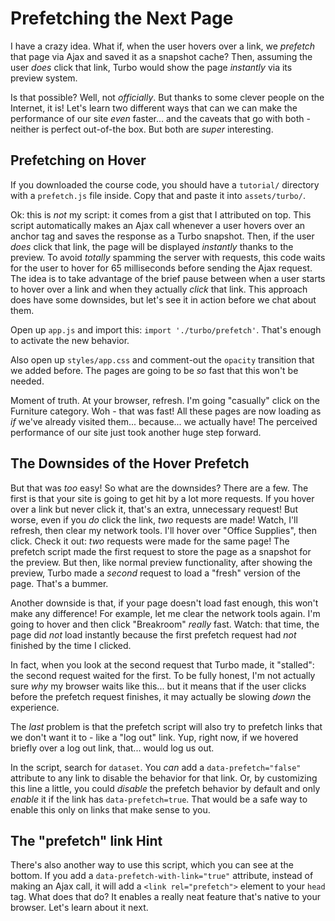 # Prefetching the Next Page

I have a crazy idea. What if, when the user hovers over a link, we *prefetch*
that page via Ajax and saved it as a snapshot cache? Then, assuming the user *does*
click that link, Turbo would show the page *instantly* via its preview system.

Is that possible? Well, not *officially*. But thanks to some clever people on the
Internet, it is! Let's learn two different ways that can we can make the performance
of our site *even* faster... and the caveats that go with both - neither is perfect
out-of-the box. But both are *super* interesting.

## Prefetching on Hover

If you downloaded the course code, you should have a `tutorial/` directory
with a `prefetch.js` file inside. Copy that and paste it into `assets/turbo/`.

Ok: this is *not* my script: it comes from a gist that I attributed on top.
This script automatically makes an Ajax call whenever a user hovers over an anchor
tag and saves the response as a Turbo snapshot. Then, if the user *does* click that
link, the page will be displayed *instantly* thanks to the preview. To avoid
*totally* spamming the server with requests, this code waits for the user to hover
for 65 milliseconds before sending the Ajax request. The idea is to take advantage
of the brief pause between when a user starts to hover over a link and when they
actually *click* that link. This approach does have some downsides, but let's see
it in action before we chat about them.

Open up `app.js` and import this: `import './turbo/prefetch'`. That's enough to
activate the new behavior.

Also open up `styles/app.css` and comment-out the `opacity` transition that we added
before. The pages are going to be *so* fast that this won't be needed.

Moment of truth. At your browser, refresh. I'm going "casually" click on the
Furniture category. Woh - that was fast! All these pages are now loading as *if*
we've already visited them... because... we actually have! The perceived performance
of our site just took another huge step forward.

## The Downsides of the Hover Prefetch

But that was *too* easy! So what are the downsides? There are a few. The first is
that your site is going to get hit by a lot more requests. If you hover over a link
but never click it, that's an extra, unnecessary request! But worse, even if you
*do* click the link, *two* requests are made! Watch, I'll refresh, then clear my
network tools. I'll hover over "Office Supplies", then click. Check it out: *two*
requests were made for the same page! The prefetch script made the first request
to store the page as a snapshot for the preview. But then, like normal preview
functionality, after showing the preview, Turbo made a *second* request to load a
"fresh" version of the page. That's a bummer.

Another downside is that, if your page doesn't load fast enough, this won't make
any difference! For example, let me clear the network tools again. I'm going to
hover and then click "Breakroom" *really* fast. Watch: that time, the page did
*not* load instantly because the first prefetch request had *not* finished by the
time I clicked.

In fact, when you look at the second request that Turbo made, it "stalled": the
second request waited for the first. To be fully honest, I'm not actually sure
*why* my browser waits like this... but it means that if the user clicks before
the prefetch request finishes, it may actually be slowing *down* the experience.

The *last* problem is that the prefetch script will also try to prefetch links
that we don't want it to - like a "log out" link. Yup, right now, if we hovered
briefly over a log out link, that... would log us out.

In the script, search for `dataset`. You *can* add a `data-prefetch="false"`
attribute to any link to disable the behavior for that link. Or, by customizing
this line a little, you could *disable* the prefetch behavior by default and only
*enable* it if the link has `data-prefetch=true`. That would be a safe way to
enable this only on links that make sense to you.

## The "prefetch" link Hint

There's also another way to use this script, which you can see at the bottom. If
you add a `data-prefetch-with-link="true"` attribute, instead of making an Ajax
call, it will add a `<link rel="prefetch">` element to your `head` tag. What
does that do? It enables a really neat feature that's native to your browser.
Let's learn about it next.
